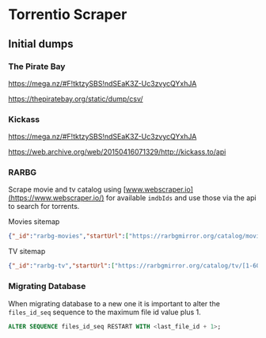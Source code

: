 # Torrentio Scraper

## Initial dumps

### The Pirate Bay

https://mega.nz/#F!tktzySBS!ndSEaK3Z-Uc3zvycQYxhJA

https://thepiratebay.org/static/dump/csv/

### Kickass

https://mega.nz/#F!tktzySBS!ndSEaK3Z-Uc3zvycQYxhJA

https://web.archive.org/web/20150416071329/http://kickass.to/api

### RARBG

Scrape movie and tv catalog using [www.webscraper.io](https://www.webscraper.io/) for available `imdbIds` and use those via the api to search for torrents.

Movies sitemap
```json
{"_id":"rarbg-movies","startUrl":["https://rarbgmirror.org/catalog/movies/[1-4235]"],"selectors":[{"id":"rarbg-movie-imdb-id","type":"SelectorHTML","parentSelectors":["_root"],"selector":".lista-rounded table td[width='110']","multiple":true,"regex":"tt[0-9]+","delay":0}]}
```

TV sitemap
```json
{"_id":"rarbg-tv","startUrl":["https://rarbgmirror.org/catalog/tv/[1-609]"],"selectors":[{"id":"rarbg-tv-imdb-id","type":"SelectorHTML","parentSelectors":["_root"],"selector":".lista-rounded table td[width='110']","multiple":true,"regex":"tt[0-9]+","delay":0}]}
```

### Migrating Database

When migrating database to a new one it is important to alter the `files_id_seq` sequence to the maximum file id value plus 1.

```sql
ALTER SEQUENCE files_id_seq RESTART WITH <last_file_id + 1>;
```